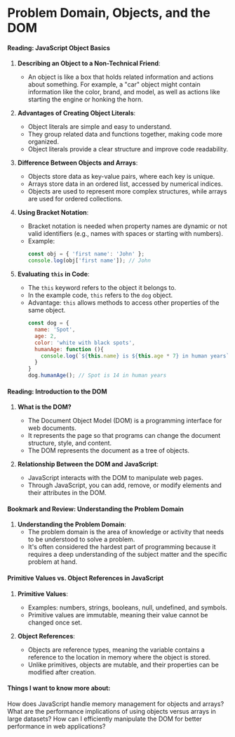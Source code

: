 # Problem Domain, Objects, and the DOM

#### Reading: JavaScript Object Basics

1. **Describing an Object to a Non-Technical Friend**:
   - An object is like a box that holds related information and actions about something. For example, a "car" object might contain information like the color, brand, and model, as well as actions like starting the engine or honking the horn.

2. **Advantages of Creating Object Literals**:
   - Object literals are simple and easy to understand.
   - They group related data and functions together, making code more organized.
   - Object literals provide a clear structure and improve code readability.

3. **Difference Between Objects and Arrays**:
   - Objects store data as key-value pairs, where each key is unique.
   - Arrays store data in an ordered list, accessed by numerical indices.
   - Objects are used to represent more complex structures, while arrays are used for ordered collections.

4. **Using Bracket Notation**:
   - Bracket notation is needed when property names are dynamic or not valid identifiers (e.g., names with spaces or starting with numbers).
   - Example:
     ```javascript
     const obj = { 'first name': 'John' };
     console.log(obj['first name']); // John
     ```
   
5. **Evaluating `this` in Code**:
   - The `this` keyword refers to the object it belongs to.
   - In the example code, `this` refers to the `dog` object.
   - Advantage: `this` allows methods to access other properties of the same object.
     ```javascript
     const dog = {
       name: 'Spot',
       age: 2,
       color: 'white with black spots',
       humanAge: function (){
         console.log(`${this.name} is ${this.age * 7} in human years`);
       }
     }
     dog.humanAge(); // Spot is 14 in human years
     ```

#### Reading: Introduction to the DOM

1. **What is the DOM?**
   - The Document Object Model (DOM) is a programming interface for web documents.
   - It represents the page so that programs can change the document structure, style, and content.
   - The DOM represents the document as a tree of objects.

2. **Relationship Between the DOM and JavaScript**:
   - JavaScript interacts with the DOM to manipulate web pages.
   - Through JavaScript, you can add, remove, or modify elements and their attributes in the DOM.

#### Bookmark and Review: Understanding the Problem Domain

1. **Understanding the Problem Domain**:
   - The problem domain is the area of knowledge or activity that needs to be understood to solve a problem.
   - It's often considered the hardest part of programming because it requires a deep understanding of the subject matter and the specific problem at hand.

#### Primitive Values vs. Object References in JavaScript

1. **Primitive Values**:
   - Examples: numbers, strings, booleans, null, undefined, and symbols.
   - Primitive values are immutable, meaning their value cannot be changed once set.

2. **Object References**:
   - Objects are reference types, meaning the variable contains a reference to the location in memory where the object is stored.
   - Unlike primitives, objects are mutable, and their properties can be modified after creation.

#### Things I want to know more about:
How does JavaScript handle memory management for objects and arrays?
What are the performance implications of using objects versus arrays in large datasets?
How can I efficiently manipulate the DOM for better performance in web applications?